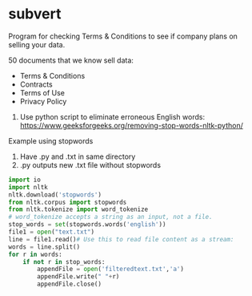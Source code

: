 # subvert
Program for checking Terms &amp; Conditions to see if company plans on selling your data.

50 documents that we know sell data:

- Terms & Conditions
- Contracts
- Terms of Use
- Privacy Policy

1. Use python script to eliminate erroneous English words:
https://www.geeksforgeeks.org/removing-stop-words-nltk-python/

Example using stopwords

1. Have .py and .txt in same directory
2. .py outputs new .txt file without stopwords

```Python
import io 
import nltk
nltk.download('stopwords')
from nltk.corpus import stopwords 
from nltk.tokenize import word_tokenize 
# word_tokenize accepts a string as an input, not a file. 
stop_words = set(stopwords.words('english')) 
file1 = open("text.txt") 
line = file1.read()# Use this to read file content as a stream: 
words = line.split() 
for r in words: 
    if not r in stop_words: 
        appendFile = open('filteredtext.txt','a') 
        appendFile.write(" "+r) 
        appendFile.close()
```

